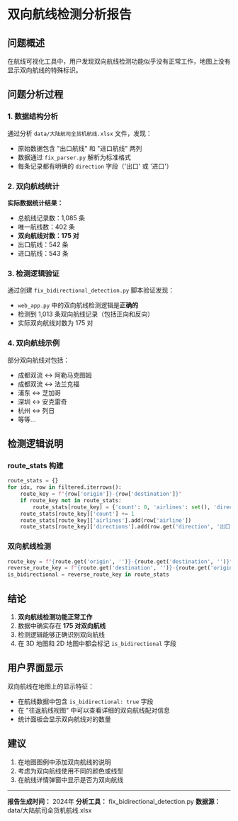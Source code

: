 # 双向航线检测分析报告

## 问题概述

在航线可视化工具中，用户发现双向航线检测功能似乎没有正常工作，地图上没有显示双向航线的特殊标识。

## 问题分析过程

### 1. 数据结构分析

通过分析 `data/大陆航司全货机航线.xlsx` 文件，发现：
- 原始数据包含 "出口航线" 和 "进口航线" 两列
- 数据通过 `fix_parser.py` 解析为标准格式
- 每条记录都有明确的 `direction` 字段（'出口' 或 '进口'）

### 2. 双向航线统计

**实际数据统计结果：**
- 总航线记录数：1,085 条
- 唯一航线数：402 条
- **双向航线对数：175 对**
- 出口航线：542 条
- 进口航线：543 条

### 3. 检测逻辑验证

通过创建 `fix_bidirectional_detection.py` 脚本验证发现：
- `web_app.py` 中的双向航线检测逻辑是**正确的**
- 检测到 1,013 条双向航线记录（包括正向和反向）
- 实际双向航线对数为 175 对

### 4. 双向航线示例

部分双向航线对包括：
- 成都双流 ↔ 阿勒马克图姆
- 成都双流 ↔ 法兰克福
- 浦东 ↔ 芝加哥
- 深圳 ↔ 安克雷奇
- 杭州 ↔ 列日
- 等等...

## 检测逻辑说明

### route_stats 构建

```python
route_stats = {}
for idx, row in filtered.iterrows():
    route_key = f"{row['origin']}-{row['destination']}"
    if route_key not in route_stats:
        route_stats[route_key] = {'count': 0, 'airlines': set(), 'directions': set()}
    route_stats[route_key]['count'] += 1
    route_stats[route_key]['airlines'].add(row['airline'])
    route_stats[route_key]['directions'].add(row.get('direction', '出口'))
```

### 双向航线检测

```python
route_key = f"{route.get('origin', '')}-{route.get('destination', '')}"
reverse_route_key = f"{route.get('destination', '')}-{route.get('origin', '')}"
is_bidirectional = reverse_route_key in route_stats
```

## 结论

1. **双向航线检测功能正常工作**
2. 数据中确实存在 **175 对双向航线**
3. 检测逻辑能够正确识别双向航线
4. 在 3D 地图和 2D 地图中都会标记 `is_bidirectional` 字段

## 用户界面显示

双向航线在地图上的显示特征：
- 在航线数据中包含 `is_bidirectional: true` 字段
- 在 "往返航线视图" 中可以查看详细的双向航线配对信息
- 统计面板会显示双向航线对的数量

## 建议

1. 在地图图例中添加双向航线的说明
2. 考虑为双向航线使用不同的颜色或线型
3. 在航线详情弹窗中显示是否为双向航线

---

**报告生成时间：** 2024年
**分析工具：** fix_bidirectional_detection.py
**数据源：** data/大陆航司全货机航线.xlsx